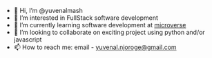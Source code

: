 - 👋 Hi, I’m @yuvenalmash
- 👀 I’m interested in FullStack software development 
- 🌱 I’m currently learning software development at [microverse](https://www.microverse.org/)
- 💞️ I’m looking to collaborate on exciting project using python and/or javascript
- 📫 How to reach me: email - yuvenal.njoroge@gmail.com

<!---
yuvenalmash/yuvenalmash is a ✨ special ✨ repository because its `README.md` (this file) appears on your GitHub profile.
You can click the Preview link to take a look at your changes.
--->
